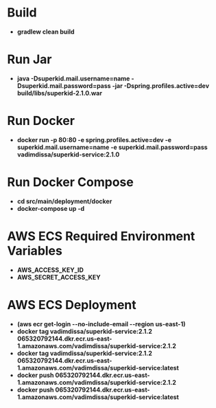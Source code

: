 # Build
- **gradlew clean build**

# Run Jar
- **java -Dsuperkid.mail.username=name -Dsuperkid.mail.password=pass -jar -Dspring.profiles.active=dev build/libs/superkid-2.1.0.war**

# Run Docker
- **docker run -p 80:80 -e spring.profiles.active=dev -e superkid.mail.username=name -e superkid.mail.password=pass vadimdissa/superkid-service:2.1.0**

# Run Docker Compose
- **cd src/main/deployment/docker**
- **docker-compose up -d**

# AWS ECS Required Environment Variables
- **AWS_ACCESS_KEY_ID**
- **AWS_SECRET_ACCESS_KEY**

# AWS ECS Deployment
- **(aws ecr get-login --no-include-email --region us-east-1)**
- **docker tag vadimdissa/superkid-service:2.1.2 065320792144.dkr.ecr.us-east-1.amazonaws.com/vadimdissa/superkid-service:2.1.2**
- **docker tag vadimdissa/superkid-service:2.1.2 065320792144.dkr.ecr.us-east-1.amazonaws.com/vadimdissa/superkid-service:latest**
- **docker push 065320792144.dkr.ecr.us-east-1.amazonaws.com/vadimdissa/superkid-service:2.1.2**
- **docker push 065320792144.dkr.ecr.us-east-1.amazonaws.com/vadimdissa/superkid-service:latest**